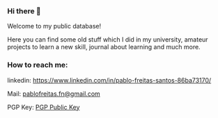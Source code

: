 ### Hi there 👋

<!--
**pfs-db/pfs-db** is a ✨ _special_ ✨ repository because its `README.md` (this file) appears on your GitHub profile.

Here are some ideas to get you started:

- 🔭 I’m currently working on ...
- 🌱 I’m currently learning ...
- 👯 I’m looking to collaborate on ...
- 🤔 I’m looking for help with ...
- 💬 Ask me about ...
- 📫 How to reach me: ...
- 😄 Pronouns: ...
- ⚡ Fun fact: ...
-->
Welcome to my public database!

Here you can find some old stuff which I did in my university, amateur projects to learn a new skill, journal about learning and much more.

### How to reach me:

<!-- TODO add icons with https://github.com/devicons/devicon -->
linkedin: https://www.linkedin.com/in/pablo-freitas-santos-86ba73170/

Mail: pablofreitas.fn@gmail.com

PGP Key: [PGP Public Key](https://keys.openpgp.org/search?q=pablofreitas.fn%40gmail.com)
